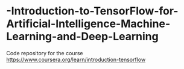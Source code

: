# -Introduction-to-TensorFlow-for-Artificial-Intelligence-Machine-Learning-and-Deep-Learning
Code repository for the course https://www.coursera.org/learn/introduction-tensorflow
